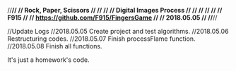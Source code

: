 //******************************************************//
//                Rock, Paper, Scissors                 //
//                                                      //
//                Digital Images Process                //
//                                                      //
//                                                      //
//                       F915                           //
//          https://github.com/F915/FingersGame         //
//                     2018.05.05                       //
//******************************************************//

//Update Logs
//2018.05.05    Create project and test algorithms.
//2018.05.06    Restructuring codes.
//2018.05.07    Finish processFlame function.
//2018.05.08    Finish all functions.

It's just a homework's code.